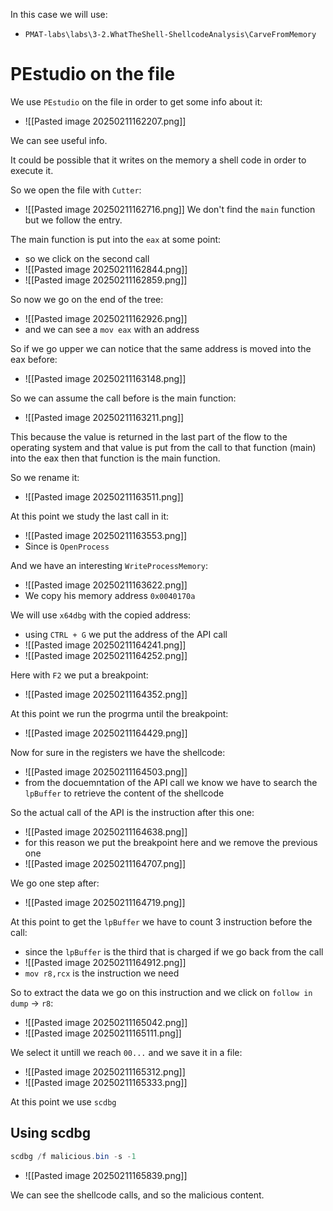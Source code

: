 In this case we will use:
- `PMAT-labs\labs\3-2.WhatTheShell-ShellcodeAnalysis\CarveFromMemory`


# PEstudio on the file
We use `PEstudio` on the file in order to get some info about it:
- ![[Pasted image 20250211162207.png]]

We can see useful info.

It could be possible that it writes on the memory a shell code in order to execute it.

So we open the file with `Cutter`:
- ![[Pasted image 20250211162716.png]]
We don't find the `main` function but we follow the entry.

The main function is put into the `eax` at some point:
- so we click on the second call
- ![[Pasted image 20250211162844.png]]
- ![[Pasted image 20250211162859.png]]

So now we go on the end of the tree:
- ![[Pasted image 20250211162926.png]]
- and we can see a `mov eax` with an address

So if we go upper we can notice that the same address is moved into the eax before:
- ![[Pasted image 20250211163148.png]]

So we can assume the call before is the main function:
- ![[Pasted image 20250211163211.png]]


This because the value is returned in the last part of the flow to the operating system and that value is put from the call to that function (main) into the eax then that function is the main function.

So we rename it:
- ![[Pasted image 20250211163511.png]]


At this point we study the last call in it:
- ![[Pasted image 20250211163553.png]]
- Since is `OpenProcess`

And we have an interesting `WriteProcessMemory`:
- ![[Pasted image 20250211163622.png]]
- We copy his memory address `0x0040170a`

We will use `x64dbg` with the copied address:
- using `CTRL + G` we put the address of the API call
- ![[Pasted image 20250211164241.png]]
- ![[Pasted image 20250211164252.png]]

Here with `F2` we put a breakpoint:
- ![[Pasted image 20250211164352.png]]

At this point we run the progrma until the breakpoint:
- ![[Pasted image 20250211164429.png]]

Now for sure in the registers we have the shellcode:
- ![[Pasted image 20250211164503.png]]
- from the docuemntation of the API call we know we have to search the `lpBuffer` to retrieve the content of the shellcode

So the actual call of the API is the instruction after this one:
- ![[Pasted image 20250211164638.png]]
- for this reason we put the breakpoint here and we remove the previous one
- ![[Pasted image 20250211164707.png]]

We go one step after:
- ![[Pasted image 20250211164719.png]]


At this point to get the `lpBuffer` we have to count 3 instruction before the call:
- since the `lpBuffer` is the third that is charged if we go back from the call
- ![[Pasted image 20250211164912.png]]
- `mov r8,rcx` is the instruction we need


So to extract the data we go on this instruction and we click on `follow in dump` -> `r8`:
- ![[Pasted image 20250211165042.png]]
- ![[Pasted image 20250211165111.png]]


We select it untill we reach `00...` and we save it in a file:
- ![[Pasted image 20250211165312.png]]
- ![[Pasted image 20250211165333.png]]


At this point we use `scdbg`

## Using scdbg
```powershell 
scdbg /f malicious.bin -s -1
```
- ![[Pasted image 20250211165839.png]]

We can see the shellcode calls, and so the malicious content.

